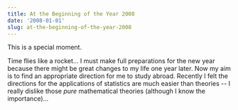 ```yaml
---
title: At the Beginning of the Year 2008
date: '2008-01-01'
slug: at-the-beginning-of-the-year-2008
---
```


This is a special moment.

Time flies like a rocket... I must make full preparations for the new year because there might be great changes to my life one year later. Now my aim is to find an appropriate direction for me to study abroad. Recently I felt the directions for the applications of statistics are much easier than theories -- I really dislike those _pure_ mathematical theories (although I know the importance)...

